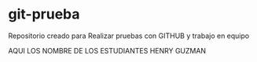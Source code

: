# git-prueba
Repositorio creado para Realizar pruebas con GITHUB y trabajo en equipo

AQUI LOS NOMBRE DE LOS ESTUDIANTES
HENRY GUZMAN
